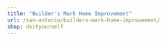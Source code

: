 ```yaml
---
title: "Builder's Mark Home Improvement"
url: /san-antonio/builders-mark-home-improvement/
shop: doityourself
---
```

